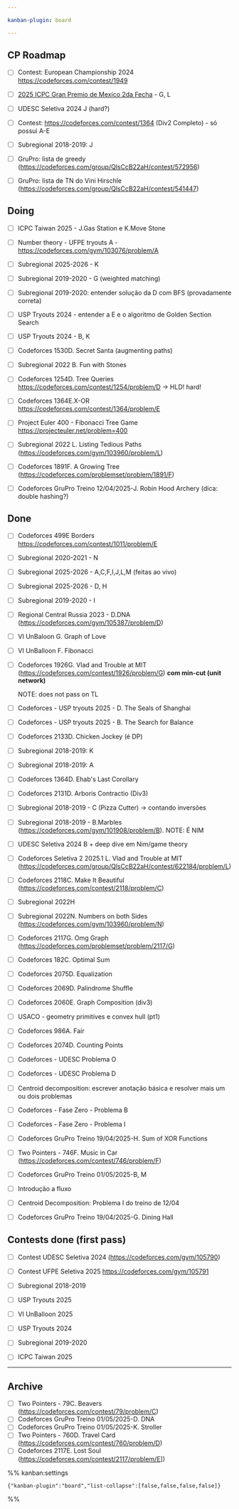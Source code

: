 ```yaml
---

kanban-plugin: board

---
```


## CP Roadmap

- [ ] Contest: European Championship 2024 https://codeforces.com/contest/1949
- [ ] [2025 ICPC Gran Premio de Mexico 2da Fecha](https://codeforces.com/gym/105979) - G, L
- [ ] UDESC Seletiva 2024 J (hard?)
- [ ] Contest: https://codeforces.com/contest/1364 (Div2 Completo) - só possui A-E
- [ ] Subregional 2018-2019: J
- [ ] GruPro: lista de greedy (https://codeforces.com/group/QlsCcB22aH/contest/572956)
- [ ] GruPro: lista de TN do Vini Hirschle (https://codeforces.com/group/QlsCcB22aH/contest/541447)


## Doing

- [ ] ICPC Taiwan 2025 - J.Gas Station e K.Move Stone
- [ ] Number theory - UFPE tryouts A - https://codeforces.com/gym/103076/problem/A
- [ ] Subregional 2025-2026 - K
- [ ] Subregional 2019-2020 - G (weighted matching)
- [ ] Subregional 2019-2020: entender solução da D com BFS (provadamente correta)
- [ ] USP Tryouts 2024 - entender a E e o algoritmo de Golden Section Search
- [ ] USP Tryouts 2024 - B, K
- [ ] Codeforces 1530D. Secret Santa (augmenting paths)
- [ ] Subregional 2022 B. Fun with Stones
- [ ] Codeforces 1254D. Tree Queries https://codeforces.com/contest/1254/problem/D -> HLD! hard!
- [ ] Codeforces 1364E.X-OR https://codeforces.com/contest/1364/problem/E
- [ ] Project Euler 400 - Fibonacci Tree Game https://projecteuler.net/problem=400
- [ ] Subregional 2022 L. Listing Tedious Paths (https://codeforces.com/gym/103960/problem/L)
- [ ] Codeforces 1891F. A Growing Tree (https://codeforces.com/problemset/problem/1891/F)
- [ ] Codeforces GruPro Treino 12/04/2025-J. Robin Hood Archery (dica: double hashing?)


## Done

- [ ] Codeforces 499E Borders https://codeforces.com/contest/1011/problem/E
- [ ] Subregional 2020-2021 - N
- [ ] Subregional 2025-2026 - A,C,F,I,J,L,M (feitas ao vivo)
- [ ] Subregional 2025-2026 - D, H
- [ ] Subregional 2019-2020 - I
- [ ] Regional Central Russia 2023 - D.DNA (https://codeforces.com/gym/105387/problem/D)
- [ ] VI UnBaloon G. Graph of Love
- [ ] VI UnBalloon F. Fibonacci
- [ ] Codeforces 1926G. Vlad and Trouble at MIT (https://codeforces.com/contest/1926/problem/G) **com min-cut (unit network)**
	
	NOTE: does not pass on TL
- [ ] Codeforces - USP tryouts 2025 - D. The Seals of Shanghai
- [ ] Codeforces - USP tryouts 2025 - B. The Search for Balance
- [ ] Codeforces 2133D. Chicken Jockey (é DP)
- [ ] Subregional 2018-2019: K
- [ ] Subregional 2018-2019: A
- [ ] Codeforces 1364D. Ehab's Last Corollary
- [ ] Codeforces 2131D. Arboris Contractio (Div3)
- [ ] Subregional 2018-2019 - C (Pizza Cutter) -> contando inversões
- [ ] Subregional 2018-2019 - B.Marbles (https://codeforces.com/gym/101908/problem/B). NOTE: É NIM
- [ ] UDESC Seletiva 2024 B + deep dive em Nim/game theory
- [ ] Codeforces Seletiva 2 2025.1 L. Vlad and Trouble at MIT (https://codeforces.com/group/QlsCcB22aH/contest/622184/problem/L)
- [ ] Codeforces 2118C. Make It Beautiful (https://codeforces.com/contest/2118/problem/C)
- [ ] Subregional 2022H
- [ ] Subregional 2022N. Numbers on both Sides (https://codeforces.com/gym/103960/problem/N)
- [ ] Codeforces 2117G. Omg Graph (https://codeforces.com/problemset/problem/2117/G)
- [ ] Codeforces 182C. Optimal Sum
- [ ] Codeforces 2075D. Equalization
- [ ] Codeforces 2069D. Palindrome Shuffle
- [ ] Codeforces 2060E. Graph Composition (div3)
- [ ] USACO - geometry primitives e convex hull (pt1)
- [ ] Codeforces 986A. Fair
- [ ] Codeforces 2074D. Counting Points
- [ ] Codeforces - UDESC Problema O
- [ ] Codeforces - UDESC Problema D
- [ ] Centroid decomposition: escrever anotação básica e resolver mais um ou dois problemas
- [ ] Codeforces - Fase Zero - Problema B
- [ ] Codeforces - Fase Zero - Problema I
- [ ] Codeforces GruPro Treino 19/04/2025-H. Sum of XOR Functions
- [ ] Two Pointers - 746F. Music in Car (https://codeforces.com/contest/746/problem/F)
- [ ] Codeforces GruPro Treino 01/05/2025-B, M
- [ ] Introdução a fluxo
- [ ] Centroid Decomposition: Problema I do treino de 12/04
- [ ] Codeforces  GruPro Treino 19/04/2025-G. Dining Hall


## Contests done (first pass)

- [ ] Contest UDESC Seletiva 2024 (https://codeforces.com/gym/105790)
- [ ] Contest UFPE Seletiva 2025 https://codeforces.com/gym/105791
- [ ] Subregional 2018-2019
- [ ] USP Tryouts 2025
- [ ] VI UnBalloon 2025
- [ ] USP Tryouts 2024
- [ ] Subregional 2019-2020
- [ ] ICPC Taiwan 2025


***

## Archive

- [ ] Two Pointers - 79C. Beavers (https://codeforces.com/contest/79/problem/C)
- [ ] Codeforces GruPro Treino 01/05/2025-D. DNA
- [ ] Codeforces GruPro Treino 01/05/2025-K. Stroller
- [ ] Two Pointers - 760D. Travel Card (https://codeforces.com/contest/760/problem/D)
- [ ] Codeforces 2117E. Lost Soul (https://codeforces.com/contest/2117/problem/E])

%% kanban:settings
```
{"kanban-plugin":"board","list-collapse":[false,false,false,false]}
```
%%